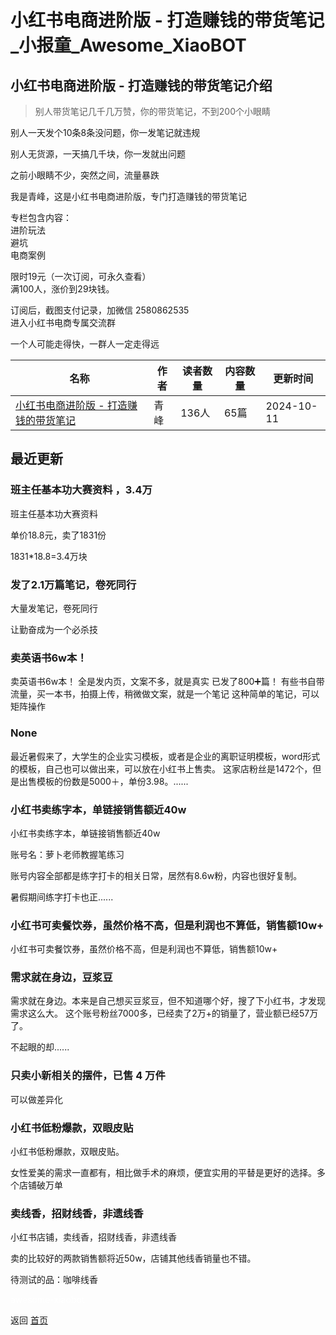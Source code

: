 # 小红书电商进阶版 - 打造赚钱的带货笔记_小报童_Awesome_XiaoBOT

## 小红书电商进阶版 - 打造赚钱的带货笔记介绍
> 别人带货笔记几千几万赞，你的带货笔记，不到200个小眼睛    
    
别人一天发个10条8条没问题，你一发笔记就违规    
    
别人无货源，一天搞几千块，你一发就出问题    
    
之前小眼睛不少，突然之间，流量暴跌    
    
我是青峰，这是小红书电商进阶版，专门打造赚钱的带货笔记    
    
专栏包含内容：    
进阶玩法    
避坑    
电商案例    
    
限时19元（一次订阅，可永久查看）    
满100人，涨价到29块钱。    
    
订阅后，截图支付记录，加微信 2580862535    
进入小红书电商专属交流群    
    
一个人可能走得快，一群人一定走得远  
  


|名称|作者|读者数量|内容数量|更新时间|
|---|---|---|---|---|
|[小红书电商进阶版 - 打造赚钱的带货笔记](https://xiaobot.net/p/xiangmu?refer=0b133df9-27dc-423b-8101-639049001c13)|青峰|136人|65篇|2024-10-11|

## 最近更新
### 班主任基本功大赛资料 ，3.4万

班主任基本功大赛资料

单价18.8元，卖了1831份

1831*18.8=3.4万块

### 发了2.1万篇笔记，卷死同行

大量发笔记，卷死同行

让勤奋成为一个必杀技

### 卖英语书6w本！

卖英语书6w本！ 全是发内页，文案不多，就是真实 已发了800➕篇！ 有些书自带流量，买一本书，拍摄上传，稍微做文案，就是一个笔记
这种简单的笔记，可以矩阵操作

### None

最近暑假来了，大学生的企业实习模板，或者是企业的离职证明模板，word形式的模板，自己也可以做出来，可以放在小红书上售卖。
这家店粉丝是1472个，但是出售模板的份数是5000＋，单份3.98。......

### 小红书卖练字本，单链接销售额近40w

小红书卖练字本，单链接销售额近40w

账号名：萝卜老师教握笔练习

账号内容全部都是练字打卡的相关日常，居然有8.6w粉，内容也很好复制。

暑假期间练字打卡也正......

### 小红书可卖餐饮券，虽然价格不高，但是利润也不算低，销售额10w+

小红书可卖餐饮券，虽然价格不高，但是利润也不算低，销售额10w+

### 需求就在身边，豆浆豆

需求就在身边。本来是自己想买豆浆豆，但不知道哪个好，搜了下小红书，才发现需求这么大。 这个账号粉丝7000多，已经卖了2万+的销量了，营业额已经57万了。

不起眼的却......

### 只卖小新相关的摆件，已售 4 万件

可以做差异化

### 小红书低粉爆款，双眼皮贴

小红书低粉爆款，双眼皮贴。

女性爱美的需求一直都有，相比做手术的麻烦，便宜实用的平替是更好的选择。多个店铺破万单

### 卖线香，招财线香，非遗线香

小红书店铺，卖线香，招财线香，非遗线香

卖的比较好的两款销售额将近50w，店铺其他线香销量也不错。

待测试的品：咖啡线香


<a href="https://github.com/Reno9527/awesome-xiaobot" style="color: white; text-decoration: none;">awesome-xiaobot</a>

返回 [首页](../README.md)
